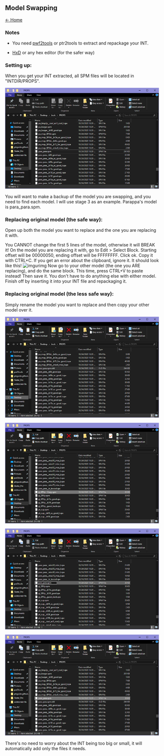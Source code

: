 ## Model Swapping

[← Home](https://ptrguide.github.io)

### Notes

- You need [pwf2tools](https://ptrguide.github.io/pwf2tools-v12-beta2.zip) or ptr2tools to extract and repackage your INT.

- [HxD](https://mh-nexus.de/en/hxd/) or any hex editor (for the safer way)

### Setting up:

When you get your INT extracted, all SPM files will be located in "INTDIR/PROPS".

![img](./img/props.png)

You will want to make a backup of the model you are swapping, and you need to find each model. I will use stage 3 as an example. Parappa's model is para_para.spm.

### Replacing original model (the safe way):

Open up both the model you want to replace and the one you are replacing it with.

You CANNOT change the first 5 lines of the model, otherwise it will BREAK it! On the model you are replacing it with, go to Edit > Select Block. Starting offset will be 00000050, ending offset will be FFFFFFFF. Click ok. Copy it with CTRL+C. If you get an error about the clipboard, ignore it. It should look like this!
![imgurimg](https://i.imgur.com/tgc1DKJ.png)
Now go to your other model (the one you ARE replacing), and do the same block. This time, press CTRL+V to paste instead! Then save it. You don't have to do anything else with either model.
Finish off by inserting it into your INT file and repackaging it.

### Replacing original model (the less safe way):

Simply rename the model you want to replace and then copy your other model over it.

![img1](./img/explorerrename.png)

![img2](./img/explorercopy.png)

![img3](./img/explorerren2.png)

![img4](./img/explorerfinished.png)

There's no need to worry about the INT being too big or small, it will automatically add only the files it needs.